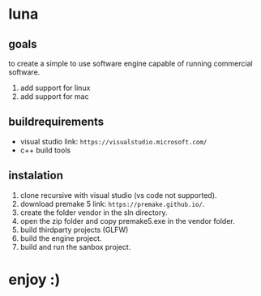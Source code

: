 # luna
## goals

to create a simple to use software engine capable of running commercial software.

1. add support for linux
2. add support for mac


## buildrequirements 
- visual studio link: `https://visualstudio.microsoft.com/`
- c++ build tools 
## instalation
1. clone recursive with visual studio (vs code not supported).
2. download premake 5 link: `https://premake.github.io/`.
3. create the folder vendor in the sln directory.
3. open the zip folder and copy premake5.exe in the vendor folder.
4. build thirdparty projects (GLFW)
5. build the engine project.
6. build and run the sanbox project.

# enjoy :)
